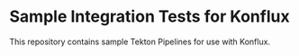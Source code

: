 # Sample Integration Tests for Konflux

This repository contains sample Tekton Pipelines for use with Konflux.
